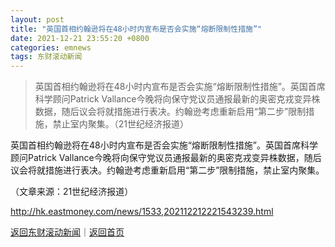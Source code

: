 ```yaml
---
layout: post
title: "英国首相约翰逊将在48小时内宣布是否会实施“熔断限制性措施”"
date: 2021-12-21 23:55:20 +0800
categories: emnews
tags: 东财滚动新闻
---
```

> 英国首相约翰逊将在48小时内宣布是否会实施“熔断限制性措施”。英国首席科学顾问Patrick Vallance今晚将向保守党议员通报最新的奥密克戎变异株数据，随后议会将就措施进行表决。约翰逊考虑重新启用“第二步”限制措施，禁止室内聚集。（21世纪经济报道）

<p>英国首相约翰逊将在48小时内宣布是否会实施“熔断限制性措施”。英国首席科学顾问Patrick Vallance今晚将向保守党议员通报最新的奥密克戎变异株数据，随后议会将就措施进行表决。约翰逊考虑重新启用“第二步”限制措施，禁止室内聚集。</p><p class="em_media">（文章来源：21世纪经济报道）</p>

<http://hk.eastmoney.com/news/1533,202112212221543239.html>

[返回东财滚动新闻](//finews.withounder.com/emnews/)｜[返回首页](//finews.withounder.com/)